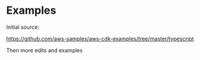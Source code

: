 # Examples

Initial source: 

https://github.com/aws-samples/aws-cdk-examples/tree/master/typescript

Then more edits and examples


